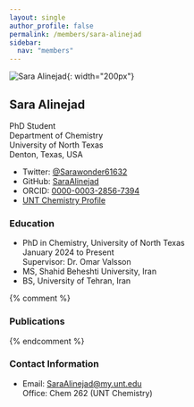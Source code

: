 ```yaml
---
layout: single
author_profile: false
permalink: /members/sara-alinejad
sidebar:
  nav: "members"
---
```


![Sara Alinejad]({{site.url}}/assets/images/SaraAlinejad.jpg){: width="200px"}

## Sara Alinejad
PhD Student  
Department of Chemistry  
University of North Texas  
Denton, Texas, USA  


* Twitter: [@Sarawonder61632](https://twitter.com/Sarawonder61632)  
* GitHub: [SaraAlinejad](https://github.com/SaraAlinejad) 
* ORCID: [0000-0003-2856-7394](http://orcid.org/0000-0003-2856-7394)  
* [UNT Chemistry Profile](https://chemistry.unt.edu/people/sara-alinejad.html)  

### Education
* PhD in Chemistry, University of North Texas  
  January 2024 to Present  
  Supervisor: Dr. Omar Valsson  
* MS, Shahid Beheshti University, Iran   
* BS, University of Tehran, Iran    

{% comment %}
### Publications
{% endcomment %}

### Contact Information
* Email: [SaraAlinejad@my.unt.edu](mailto:SaraAlinejad@my.unt.edu)  
  Office: Chem 262 (UNT Chemistry)
